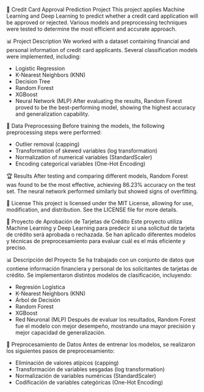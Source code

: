 🏦 Credit Card Approval Prediction Project
This project applies Machine Learning and Deep Learning to predict whether a credit card application will be approved or rejected. Various models and preprocessing techniques were tested to determine the most efficient and accurate approach.

📊 Project Description
We worked with a dataset containing financial and personal information of credit card applicants. Several classification models were implemented, including:
- Logistic Regression
- K-Nearest Neighbors (KNN)
- Decision Tree
- Random Forest
- XGBoost
- Neural Network (MLP)
After evaluating the results, Random Forest proved to be the best-performing model, showing the highest accuracy and generalization capability.

🔧 Data Preprocessing
Before training the models, the following preprocessing steps were performed:
- Outlier removal (capping)
- Transformation of skewed variables (log transformation)
- Normalization of numerical variables (StandardScaler)
- Encoding categorical variables (One-Hot Encoding)

🏆 Results
After testing and comparing different models, Random Forest was found to be the most effective, achieving 86.23% accuracy on the test set. The neural network performed similarly but showed signs of overfitting.

📜 License
This project is licensed under the MIT License, allowing for use, modification, and distribution. See the LICENSE file for more details.

🏦 Proyecto de Aprobación de Tarjetas de Crédito
Este proyecto utiliza Machine Learning y Deep Learning para predecir si una solicitud de tarjeta de crédito será aprobada o rechazada. Se han aplicado diferentes modelos y técnicas de preprocesamiento para evaluar cuál es el más eficiente y preciso.

📊 Descripción del Proyecto
Se ha trabajado con un conjunto de datos que contiene información financiera y personal de los solicitantes de tarjetas de crédito. Se implementaron distintos modelos de clasificación, incluyendo:
- Regresión Logística
- K-Nearest Neighbors (KNN)
- Árbol de Decisión
- Random Forest
- XGBoost
- Red Neuronal (MLP)
Después de evaluar los resultados, Random Forest fue el modelo con mejor desempeño, mostrando una mayor precisión y mejor capacidad de generalización.

🔧 Preprocesamiento de Datos
Antes de entrenar los modelos, se realizaron los siguientes pasos de preprocesamiento:
- Eliminación de valores atípicos (capping)
- Transformación de variables sesgadas (log transformation)
- Normalización de variables numéricas (StandardScaler)
- Codificación de variables categóricas (One-Hot Encoding)
